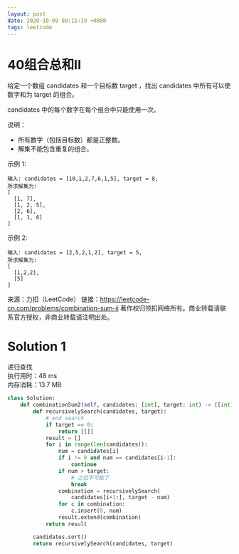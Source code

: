 ```yaml
---
layout: post
date: 2020-10-09 09:15:19 +0800
tags: leetcode
---
```


# 40组合总和II

给定一个数组 candidates 和一个目标数 target ，找出 candidates 中所有可以使数字和为 target 的组合。

candidates 中的每个数字在每个组合中只能使用一次。

说明：
+ 所有数字（包括目标数）都是正整数。
+ 解集不能包含重复的组合。 

示例 1:
```
输入: candidates = [10,1,2,7,6,1,5], target = 8,
所求解集为:
[
  [1, 7],
  [1, 2, 5],
  [2, 6],
  [1, 1, 6]
]
```
示例 2:
```
输入: candidates = [2,5,2,1,2], target = 5,
所求解集为:
[
  [1,2,2],
  [5]
]
```
来源：力扣（LeetCode）
链接：https://leetcode-cn.com/problems/combination-sum-ii
著作权归领扣网络所有。商业转载请联系官方授权，非商业转载请注明出处。

# Solution 1
递归查找  
执行用时：48 ms  
内存消耗：13.7 MB  
``` python
class Solution:
    def combinationSum2(self, candidates: [int], target: int) -> [[int]]:
        def recursivelySearch(candidates, target):
            # end search
            if target == 0:
                return [[]]
            result = []
            for i in range(len(candidates)):
                num = candidates[i]
                if i != 0 and num == candidates[i-1]:
                    continue
                if num > target:
                    # 之后不可能了
                    break
                combination = recursivelySearch(
                    candidates[i+1:], target - num)
                for c in combination:
                    c.insert(0, num)
                result.extend(combination)
            return result

        candidates.sort()
        return recursivelySearch(candidates, target)
```

